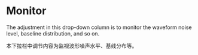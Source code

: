 <!-- DropDown3.md --- 
;; 
;; Description: 
;; Author: Hongyi Wu(吴鸿毅)
;; Email: wuhongyi@qq.com 
;; Created: 日 10月  7 09:02:18 2018 (+0800)
;; Last-Updated: 六 10月 20 19:37:36 2018 (+0800)
;;           By: Hongyi Wu(吴鸿毅)
;;     Update #: 3
;; URL: http://wuhongyi.cn -->

# Monitor

The adjustment in this drop-down column is to monitor the waveform noise level, baseline distribution, and so on.

本下拉栏中调节内容为监视波形噪声水平、基线分布等。




<!-- DropDown3.md ends here -->
